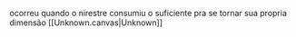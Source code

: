 ocorreu quando o nirestre consumiu o suficiente pra se tornar sua propria dimensão [[Unknown.canvas|Unknown]]
